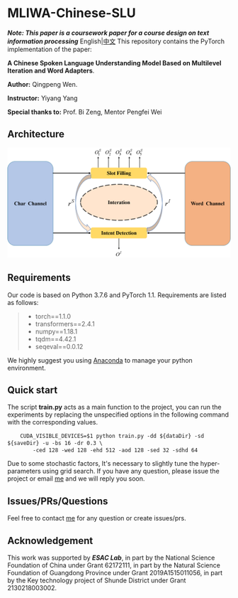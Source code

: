 # MLIWA-Chinese-SLU
***Note: This paper is a coursework paper for a course design on text information processing***
English|[中文](README_CN.md)
This repository contains the PyTorch implementation of the paper: 

****A Chinese Spoken Language Understanding Model Based on Multilevel Iteration and Word Adapters****. 

**Author:** Qingpeng Wen. 

**Instructor:** Yiyang Yang

**Special thanks to:** Prof. Bi Zeng, Mentor Pengfei Wei
## Architecture

<img src="Figures\fig.png">

## Requirements
Our code is based on Python 3.7.6 and PyTorch 1.1. Requirements are listed as follows:
> - torch==1.1.0
> - transformers==2.4.1
> - numpy==1.18.1
> - tqdm==4.42.1
> - seqeval==0.0.12

We highly suggest you using [Anaconda](https://www.anaconda.com) to manage your python environment.

## Quick start
The script **train.py** acts as a main function to the project, you can run the experiments by replacing the unspecified options in the following command with the corresponding values.

```shell
    CUDA_VISIBLE_DEVICES=$1 python train.py -dd ${dataDir} -sd ${saveDir} -u -bs 16 -dr 0.3 \ 
        -ced 128 -wed 128 -ehd 512 -aod 128 -sed 32 -sdhd 64
```

Due to some stochastic factors, It's necessary to slightly tune the hyper-parameters using grid search. If you have any question, please issue the project or email [me](mailto:wqp@mail2.gdut.edu.cn) and we will reply you soon.


## Issues/PRs/Questions 

Feel free to contact [me](mailto:wqp@mail2.gdut.edu.cn) for any question or create issues/prs.

## Acknowledgement
This work was supported by ***ESAC Lab***, in part by the National Science Foundation of China under Grant 62172111, in part by the Natural Science Foundation of Guangdong Province under Grant 2019A1515011056, in part by the Key technology project of Shunde District under Grant 2130218003002.